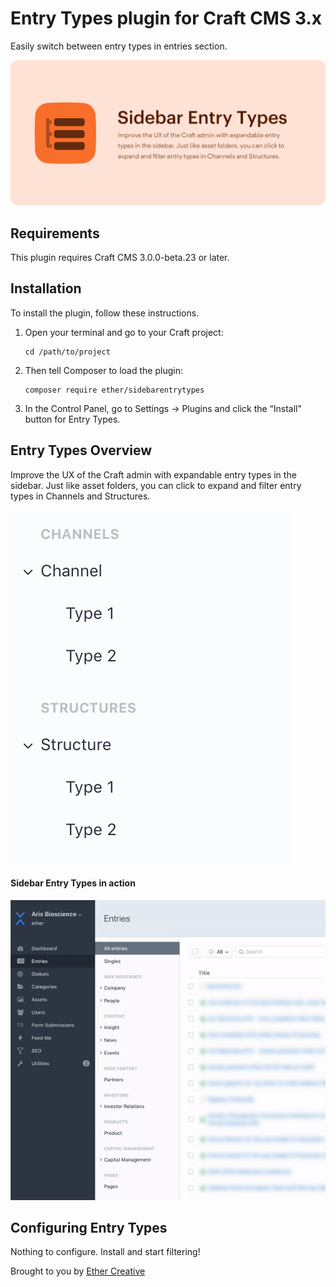 # Entry Types plugin for Craft CMS 3.x

Easily switch between entry types in entries section.

![Screenshot](resources/banner.png)

## Requirements

This plugin requires Craft CMS 3.0.0-beta.23 or later.

## Installation

To install the plugin, follow these instructions.

1.  Open your terminal and go to your Craft project:

        cd /path/to/project

2.  Then tell Composer to load the plugin:

        composer require ether/sidebarentrytypes

3.  In the Control Panel, go to Settings → Plugins and click the “Install” button for Entry Types.

## Entry Types Overview

Improve the UX of the Craft admin with expandable entry types in the sidebar. Just like asset folders, you can click to expand and filter entry types in Channels and Structures.

![Screenshot](resources/screenshot.png)

#### Sidebar Entry Types in action
![Example](resources/sidebar-entry-types.gif)

## Configuring Entry Types

Nothing to configure. Install and start filtering!

Brought to you by [Ether Creative](https://ethercreative.co.uk)
